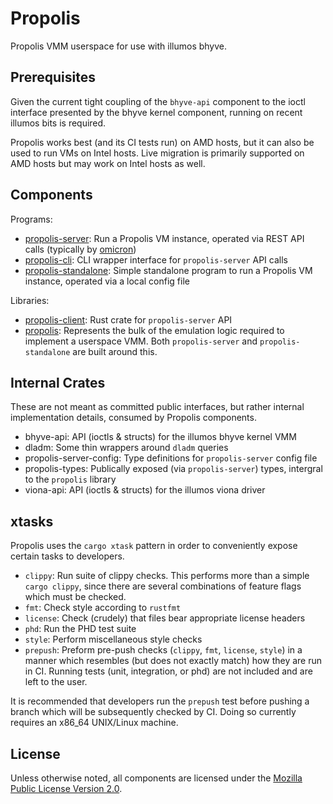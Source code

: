 # Propolis

Propolis VMM userspace for use with illumos bhyve.

## Prerequisites

Given the current tight coupling of the `bhyve-api` component to the ioctl
interface presented by the bhyve kernel component, running on recent illumos
bits is required.

Propolis works best (and its CI tests run) on AMD hosts, but it can also be used
to run VMs on Intel hosts. Live migration is primarily supported on AMD hosts
but may work on Intel hosts as well.

## Components

Programs:
- [propolis-server](bin/propolis-server): Run a Propolis VM instance, operated
  via REST API calls (typically by
  [omicron](https://github.com/oxidecomputer/omicron))
- [propolis-cli](bin/propolis-cli): CLI wrapper interface for `propolis-server`
  API calls
- [propolis-standalone](bin/propolis-standalone): Simple standalone program to
  run a Propolis VM instance, operated via a local config file

Libraries:
- [propolis-client](lib/propolis-client): Rust crate for `propolis-server` API
- [propolis](lib/propolis): Represents the bulk of the emulation logic required
  to implement a userspace VMM.  Both `propolis-server` and
  `propolis-standalone` are built around this.

## Internal Crates

These are not meant as committed public interfaces, but rather internal
implementation details, consumed by Propolis components.

- bhyve-api: API (ioctls & structs) for the illumos bhyve kernel VMM
- dladm: Some thin wrappers around `dladm` queries
- propolis-server-config: Type definitions for `propolis-server` config file
- propolis-types: Publically exposed (via `propolis-server`) types, intergral
  to the `propolis` library
- viona-api: API (ioctls & structs) for the illumos viona driver

## xtasks

Propolis uses the `cargo xtask` pattern in order to conveniently expose certain
tasks to developers.

- `clippy`: Run suite of clippy checks.  This performs more than a simple
  `cargo clippy`, since there are several combinations of feature flags which
  must be checked.
- `fmt`: Check style according to `rustfmt`
- `license`:  Check (crudely) that files bear appropriate license headers
- `phd`: Run the PHD test suite
- `style`: Perform miscellaneous style checks
- `prepush`: Preform pre-push checks (`clippy`, `fmt`, `license`, `style`) in a
  manner which resembles (but does not exactly match) how they are run in CI.
  Running tests (unit, integration, or phd) are not included and are left to
  the user.

It is recommended that developers run the `prepush` test before pushing a
branch which will be subsequently checked by CI.  Doing so currently requires
an x86\_64 UNIX/Linux machine.

## License

Unless otherwise noted, all components are licensed under the [Mozilla Public
License Version 2.0](LICENSE).
